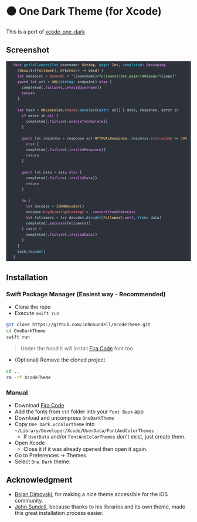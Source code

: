 # ⚫️ One Dark Theme (for Xcode)

This is a port of [xcode-one-dark](https://github.com/bojan/xcode-one-dark)

## Screenshot

![screenshot](.screenshots/screenshot.png)

## Installation

### Swift Package Manager (Easiest way - Recommended)

* Clone the repo
* Execute `swift run`

```bash
git clone https://github.com/JohnSundell/XcodeTheme.git
cd OneDarkTheme
swift run
```

> Under the hood it will install [Fira Code](https://github.com/tonsky/FiraCode) font too.

* (Optional) Remove the cloned project

```bash
cd ..
rm -rf XcodeTheme
```

### Manual

* Download [Fira Code](https://github.com/tonsky/FiraCode)
* Add the fonts from `ttf` folder into your `Font Book` app
* Download and uncompress `OneDarkTheme`
* Copy `One Dark.xccolortheme` into `~/Library/Developer/Xcode/UserData/FontAndColorThemes`
  * If `UserData` and/or `FontAndColorThemes` don't exist, just create them.
* Open Xcode
  * Close it if it was already opened then open it again.
* Go to Preferences -> Themes
* Select `One Dark` theme.

## Acknowledgment

* [Bojan Dimovski](https://github.com/bojan), for making a nice theme accessible for the iOS community.
* [John Sundell](https://github.com/JohnSundell), because thanks to his libraries and its own theme, made this great installation process easier.
